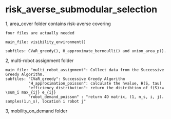 # risk_averse_submodular_selection

1, area_cover folder contains risk-averse covering 

    four files are actually needed
    
    main_file: visibility_environment()
    
    subfiles: CVaR_greedy(), H_approximate_bernoulli() and union_area_p().
    
2, multi-robot assignment folder
    
    main file: "multi_robot_assignment": Collect data from the Successive Greedy Algorithm.
    subfiles: "CVaR_greedy": Successive Greedy Algorithm
              "H_approximation_poisson": calculate the hvalue, H(S, tau)
              "efficiency_distribution": return the distribtion of f(S):= \sum_i max_{ij} e_{ij}
              "robot_demand_poisson" : "return 4D matrix, (1, n_s, i, j). samples(1,n_s), location i robot j"
                   
3, mobility_on_demand folder
